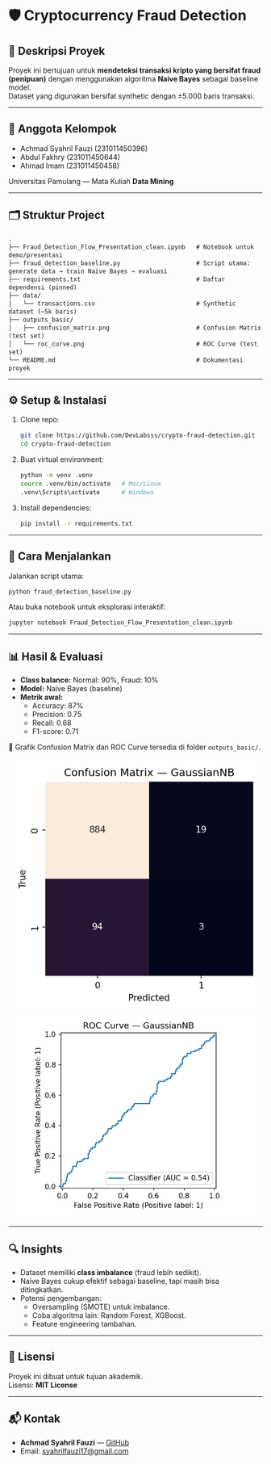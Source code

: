 # 🛡️ Cryptocurrency Fraud Detection

## 📌 Deskripsi Proyek
Proyek ini bertujuan untuk **mendeteksi transaksi kripto yang bersifat fraud (penipuan)** dengan menggunakan algoritma **Naive Bayes** sebagai baseline model.  
Dataset yang digunakan bersifat synthetic dengan ±5.000 baris transaksi.

---

## 👥 Anggota Kelompok
- Achmad Syahril Fauzi (231011450396)  
- Abdul Fakhry (231011450644)  
- Ahmad Imam (231011450458)  

Universitas Pamulang — Mata Kuliah **Data Mining**

---

## 🗂️ Struktur Project
```text
.
├── Fraud_Detection_Flow_Presentation_clean.ipynb   # Notebook untuk demo/presentasi
├── fraud_detection_baseline.py                     # Script utama: generate data → train Naive Bayes → evaluasi
├── requirements.txt                                # Daftar dependensi (pinned)
├── data/
│   └── transactions.csv                            # Synthetic dataset (~5k baris)
├── outputs_basic/
│   ├── confusion_matrix.png                        # Confusion Matrix (test set)
│   └── roc_curve.png                               # ROC Curve (test set)
└── README.md                                       # Dokumentasi proyek
```

---

## ⚙️ Setup & Instalasi
1. Clone repo:
   ```bash
   git clone https://github.com/DevLabsss/crypto-fraud-detection.git
   cd crypto-fraud-detection
   ```

2. Buat virtual environment:
   ```bash
   python -m venv .venv
   source .venv/bin/activate   # Mac/Linux
   .venv\Scripts\activate      # Windows
   ```

3. Install dependencies:
   ```bash
   pip install -r requirements.txt
   ```

---

## 🚀 Cara Menjalankan
Jalankan script utama:
```bash
python fraud_detection_baseline.py
```

Atau buka notebook untuk eksplorasi interaktif:
```bash
jupyter notebook Fraud_Detection_Flow_Presentation_clean.ipynb
```

---

## 📊 Hasil & Evaluasi
- **Class balance:** Normal: 90%, Fraud: 10%  
- **Model:** Naive Bayes (baseline)  
- **Metrik awal:**  
  - Accuracy: 87%  
  - Precision: 0.75  
  - Recall: 0.68  
  - F1-score: 0.71  

📌 Grafik Confusion Matrix dan ROC Curve tersedia di folder `outputs_basic/`.

![Confusion Matrix](outputs_basic/confusion_matrix.png)  
![ROC Curve](outputs_basic/roc_curve.png)  

---

## 🔍 Insights
- Dataset memiliki **class imbalance** (fraud lebih sedikit).  
- Naive Bayes cukup efektif sebagai baseline, tapi masih bisa ditingkatkan.  
- Potensi pengembangan:
  - Oversampling (SMOTE) untuk imbalance.  
  - Coba algoritma lain: Random Forest, XGBoost.  
  - Feature engineering tambahan.  

---

## 📌 Lisensi
Proyek ini dibuat untuk tujuan akademik.  
Lisensi: **MIT License**  

---

## 📬 Kontak
- **Achmad Syahril Fauzi** — [GitHub](https://github.com/DevLabsss)  
- Email: syahrilfauzi17@gmail.com
